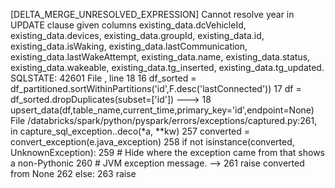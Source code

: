 [DELTA_MERGE_UNRESOLVED_EXPRESSION] Cannot resolve year in UPDATE clause given columns existing_data.dcVehicleId, existing_data.devices, existing_data.groupId, existing_data.id, existing_data.isWaking, existing_data.lastCommunication, existing_data.lastWakeAttempt, existing_data.name, existing_data.status, existing_data.wakeable, existing_data.tg_inserted, existing_data.tg_updated. SQLSTATE: 42601
File <command-1127181961194070>, line 18
     16 df_sorted = df_partitioned.sortWithinPartitions('id',F.desc('lastConnected'))
     17 df = df_sorted.dropDuplicates(subset=['id'])
---> 18 upsert_data(df,table_name,current_time,primary_key='id',endpoint=None)
File /databricks/spark/python/pyspark/errors/exceptions/captured.py:261, in capture_sql_exception.<locals>.deco(*a, **kw)
    257 converted = convert_exception(e.java_exception)
    258 if not isinstance(converted, UnknownException):
    259     # Hide where the exception came from that shows a non-Pythonic
    260     # JVM exception message.
--> 261     raise converted from None
    262 else:
    263     raise
